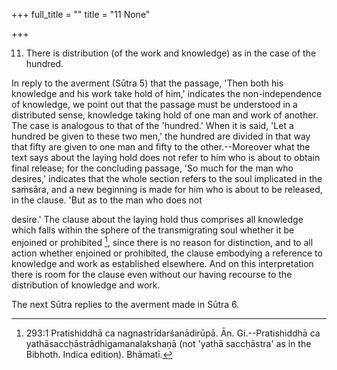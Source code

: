 +++
full_title = ""
title = "11 None"

+++


11. There is distribution (of the work and knowledge) as in the case of the hundred.

In reply to the averment (Sūtra 5) that the passage, 'Then both his knowledge and his work take hold of him,' indicates the non-independence of knowledge, we point out that the passage must be understood in a distributed sense, knowledge taking hold of one man and work of another. The case is analogous to that of the 'hundred.' When it is said, 'Let a hundred be given to these two men,' the hundred are divided in that way that fifty are given to one man and fifty to the other.--Moreover what the text says about the laying hold does not refer to him who is about to obtain final release; for the concluding passage, 'So much for the man who desires,' indicates that the whole section refers to the soul implicated in the saṁsāra, and a new beginning is made for him who is about to be released, in the clause. 'But as to the man who does not

desire.' The clause about the laying hold thus comprises all knowledge which falls within the sphere of the transmigrating soul whether it be enjoined or prohibited [^fn_189], since there is no reason for distinction, and to all action whether enjoined or prohibited, the clause embodying a reference to knowledge and work as established elsewhere. And on this interpretation there is room for the clause even without our having recourse to the distribution of knowledge and work.

[^fn_189]: 293:1 Pratishiddhā ca nagnastrīdarśanādirūpā. Ān. Gi.--Pratishiddhā ca yathāsaccḥāstrādhigamanalakshaṇā (not 'yathā saccḥāstra' as in the Bibhoth. Indica edition). Bhāmatī.

The next Sūtra replies to the averment made in Sūtra 6.

